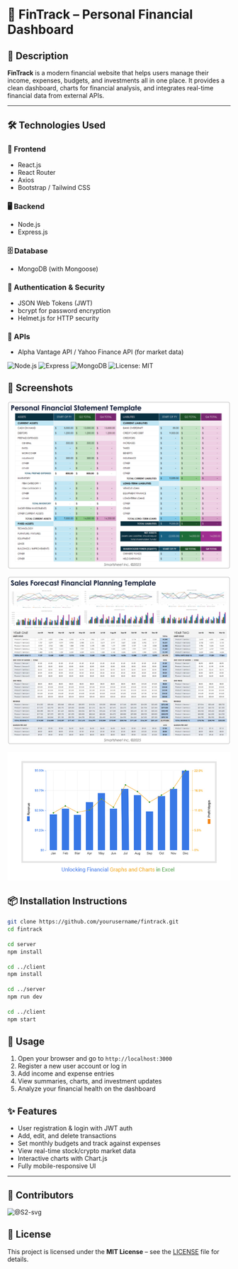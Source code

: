 
# 💸 FinTrack – Personal Financial Dashboard

## 📝 Description

**FinTrack** is a modern financial website that helps users manage their income, expenses, budgets, and investments all in one place. It provides a clean dashboard, charts for financial analysis, and integrates real-time financial data from external APIs.

---

## 🛠️ Technologies Used

### 🔧 Frontend
- React.js
- React Router
- Axios
- Bootstrap / Tailwind CSS

### 🖥️ Backend
- Node.js
- Express.js

### 🗄️ Database
- MongoDB (with Mongoose)

### 🔐 Authentication & Security
- JSON Web Tokens (JWT)
- bcrypt for password encryption
- Helmet.js for HTTP security

### 📡 APIs
- Alpha Vantage API / Yahoo Finance API (for market data)

![Node.js](https://img.shields.io/badge/Node.js-18.x-green)
![Express](https://img.shields.io/badge/Express.js-Framework-blue)
![MongoDB](https://img.shields.io/badge/MongoDB-Database-brightgreen)
![License: MIT](https://img.shields.io/badge/license-MIT-blue.svg)

## 📸 Screenshots
![Dashboard Screenshot](statment.png)

![Dashboard Screenshot](record.webp)

![Dashboard Screenshot](finance.jpg)


## 📦 Installation Instructions
```bash
git clone https://github.com/yourusername/fintrack.git
cd fintrack

cd server
npm install

cd ../client
npm install

cd ../server
npm run dev

cd ../client
npm start
```

## 🚀 Usage

1. Open your browser and go to `http://localhost:3000`
2. Register a new user account or log in
3. Add income and expense entries
4. View summaries, charts, and investment updates
5. Analyze your financial health on the dashboard

## ✨ Features

* User registration & login with JWT auth
* Add, edit, and delete transactions
* Set monthly budgets and track against expenses
* View real-time stock/crypto market data
* Interactive charts with Chart.js
* Fully mobile-responsive UI

---

## 👥 Contributors

![@S2-svg](https://contrib.rocks/image?repo=S2-svg/README-EXERCISE)

## 📄 License
This project is licensed under the **MIT License** – see the [LICENSE](LICENSE) file for details.






